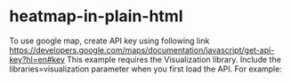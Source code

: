# heatmap-in-plain-html
To use google map, create API key using following link
https://developers.google.com/maps/documentation/javascript/get-api-key?hl=en#key
This example requires the Visualization library. Include the libraries=visualization
parameter when you first load the API. For example:
<script src="https://maps.googleapis.com/maps/api/js?key=YOUR_API_KEY&libraries=visualization">
